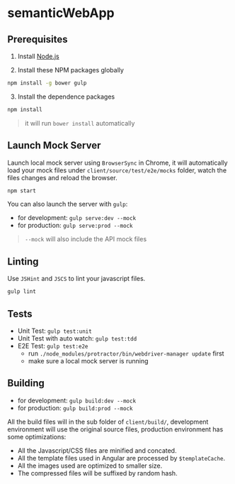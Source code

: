# semanticWebApp

## Prerequisites

1. Install [Node.js](http://nodejs.org)

2. Install these NPM packages globally

```bash
npm install -g bower gulp
```

3. Install the dependence packages

```bash
npm install
```

> it will run `bower install` automatically

## Launch Mock Server

Launch local mock server using `BrowserSync` in Chrome, it will automatically load your mock files under `client/source/test/e2e/mocks` folder, watch the files changes and reload the browser.

```bash
npm start
```

You can also launch the server with `gulp`:

* for development: `gulp serve:dev --mock`
* for production: `gulp serve:prod --mock`

> `--mock` will also include the API mock files

## Linting

Use `JSHint` and `JSCS` to lint your javascript files.

```bash
gulp lint
```

## Tests

* Unit Test: `gulp test:unit`
* Unit Test with auto watch: `gulp test:tdd`
* E2E Test: `gulp test:e2e`
    * run `./node_modules/protractor/bin/webdriver-manager update` first
    * make sure a local mock server is running

## Building

* for development: `gulp build:dev --mock`
* for production: `gulp build:prod --mock`

All the build files will in the sub folder of `client/build/`, development environment will use the original source files, production environment has some optimizations:

* All the Javascript/CSS files are minified and concated.
* All the template files used in Angular are processed by `$templateCache`.
* All the images used are optimized to smaller size.
* The compressed files will be suffixed by random hash.


